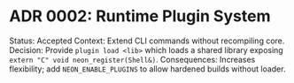 
# ADR 0002: Runtime Plugin System
Status: Accepted
Context: Extend CLI commands without recompiling core.
Decision: Provide `plugin load <lib>` which loads a shared library exposing `extern "C" void neon_register(Shell&)`.
Consequences: Increases flexibility; add `NEON_ENABLE_PLUGINS` to allow hardened builds without loader.

